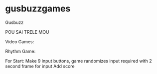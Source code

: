 # gusbuzzgames
Gusbuzz

POU SAI TRELE MOU

Video Games:

Rhythm Game:

For Start:
Make 9 input buttons, game randomizes input required with 2 second frame for input
Add score
